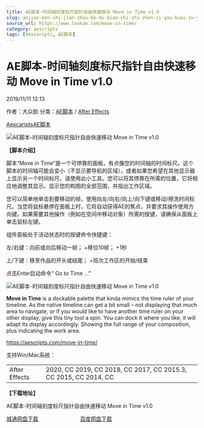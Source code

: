 ```yaml
---
title: AE脚本-时间轴刻度标尺指针自由快速移动 Move in Time v1.0
slug: aejiao-ben-shi-jian-zhou-ke-du-biao-chi-zhi-zhen-zi-you-kuai-su-yi-dong-move-in-time-v1-0
source_url: https://www.lookae.com/move-in-time/
category: aescripts
tags: [Aescaripts, AE脚本]
---
```

# AE脚本-时间轴刻度标尺指针自由快速移动 Move in Time v1.0

2019/11/11 12:13

作者：大众脸
分类：[AE脚本](https://www.lookae.com/after-effects/aescripts/) / [After Effects](https://www.lookae.com/after-effects/)

[Aescaripts](https://www.lookae.com/tag/aescaripts/)[AE脚本](https://www.lookae.com/tag/ae%e8%84%9a%e6%9c%ac/)

![AE脚本-时间轴刻度标尺指针自由快速移动 Move in Time v1.0](https://www.lookae.com/wp-content/uploads/2019/11/Move-in-Time-.jpg "AE脚本-时间轴刻度标尺指针自由快速移动 Move in Time v1.0-LookAE.com")

**【脚本介绍】**

脚本“Move in Time”是一个可停靠的面板，有点像您的时间轴的时间标尺。这个脚本的时间轴可能会变小（不显示要导航的区域），或者如果您希望在其他显示器上显示另一个时间标尺，请使用此小工具。您可以将其停靠在所需的位置，它将相应地调整其显示。显示您的构图的全部范围，并指出工作区域。

您可以简单地单击到要移动的帧，使用向左/向右/向上/向下键或移动/擦洗时间标尺。当您将鼠标悬停在面板上时，它将自动获得AE的焦点，并要求其操作使用方向键。如果需要其他操作（例如在空间中移动对象）所需的按键，请确保从面板上单击鼠标左键。

组件面板处于活动状态时的按键命令快捷键：

左/右键：向前或向后移动一帧； +移位10帧； +1秒

上/下键：移至作品的开头或结尾； +班次工作区的开始/结束

点击Enter启动命令“ Go to Time …”

![AE脚本-时间轴刻度标尺指针自由快速移动 Move in Time v1.0](https://aescripts.com/media/catalog/product/m/o/moveintime-movescrub1sec.gif "AE脚本-时间轴刻度标尺指针自由快速移动 Move in Time v1.0-LookAE.com")

**Move in Time** is a dockable palette that kinda mimics the time ruler of your timeline. As the native timeline can get a bit small – not displaying that much area to navigate, or if you would like to have another time ruler on your other display, give this tiny tool a spin. You can dock it where you like, it will adapt its display accordingly. Showing the full range of your composition, plus indicating the work area.

https://aescripts.com/move-in-time/

支持Win/Mac系统：

|  |  |
| --- | --- |
| After Effects | 2020, CC 2019, CC 2018, CC 2017, CC 2015.3, CC 2015, CC 2014, CC |

**【下载地址】**

AE脚本-时间轴刻度标尺指针自由快速移动 Move in Time v1.0

[城通网盘下载](https://tc5.us/file/680462-406917932)                            [百度网盘下载](https://pan.baidu.com/s/1lUYxDMFuhXg68VsUiw6bRg)
